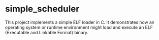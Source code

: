 # simple_scheduler
This project implements a simple ELF loader in C. It demonstrates how an operating system or runtime environment might load and execute an ELF (Executable and Linkable Format) binary.
